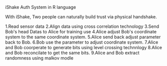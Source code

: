 iShake Auth System in R language

With iShake, Two people can naturally build trust via physical handshake.

1.Read sensor data
2.Align data using cross correlation technology
3.Send Bob's head Datas to Alice for training use
4.Alice adjust Bob's coordinate system to the same coordinate system.
5.Alice send back adjust parameter back to Bob.
6.Bob use the parameter to adjust coordinate system.
7.Alice and Bob coorperate to generate bits using level crossing technnlogy
8.Alice and Bob reconcilate to get the same bits.
9.Alice and Bob extract randomness using malkov modle
